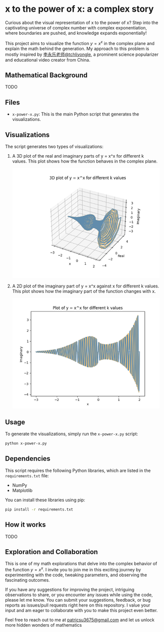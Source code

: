# x to the power of x: a complex story

Curious about the visual representation of x to the power of x? Step into the captivating universe of complex number with complex exponentiation, where boundaries are pushed, and knowledge expands exponentially!

This project aims to visualize the function $y = x^x$ in the complex plane and explain the math behind the generation. My approach to this problem is mostly inspired by [李永乐老师@tchliyongle](https://www.youtube.com/watch?v=6HYZWVYv0WY), a prominent science popularizer and educational video creator from China.

## Mathematical Background

TODO

## Files

- `x-power-x.py`: This is the main Python script that generates the visualizations.

## Visualizations

The script generates two types of visualizations:

1. A 3D plot of the real and imaginary parts of y = x^x for different k values. This plot shows how the function behaves in the complex plane.

   ![3D plot](x-power-x.png)

2. A 2D plot of the imaginary part of y = x^x against x for different k values. This plot shows how the imaginary part of the function changes with x.

   ![2D plot](x-power-x-imaginary_vs_x.png)

## Usage

To generate the visualizations, simply run the `x-power-x.py` script:

```bash
python x-power-x.py
```

## Dependencies

This script requires the following Python libraries, which are listed in the `requirements.txt` file:

- NumPy
- Matplotlib

You can install these libraries using pip:

```bash
pip install -r requirements.txt
```

## How it works

TODO

## Exploration and Collaboration

This is one of my math explorations that delve into the complex behavior of the function $y=x^x$. I invite you to join me in this exciting journey by experimenting with the code, tweaking parameters, and observing the fascinating outcomes.

If you have any suggestions for improving the project, intriguing observations to share, or you encounter any issues while using the code, please let me know. You can submit your suggestions, feedback, or bug reports as issues/pull requests right here on this repository. I value your input and am eager to collaborate with you to make this project even better.

Feel free to reach out to me at patricsu3675@gmail.com and let us unlock more hidden wonders of mathematics
